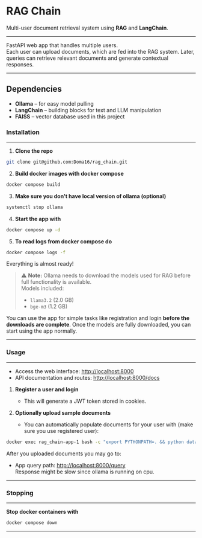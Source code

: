 # RAG Chain
Multi-user document retrieval system using **RAG** and **LangChain**.

---

FastAPI web app that handles multiple users.  
Each user can upload documents, which are fed into the RAG system. Later, queries can retrieve relevant documents and generate contextual responses.

---

## Dependencies

- **Ollama** – for easy model pulling  
- **LangChain** – building blocks for text and LLM manipulation  
- **FAISS** – vector database used in this project


### Installation

---

1. **Clone the repo**
``` bash
git clone git@github.com:Doma16/rag_chain.git
```

2. **Build docker images with docker compose**
```bash 
docker compose build
```

3. **Make sure you don't have local version of ollama (optional)**
```bash
systemctl stop ollama
```

4. **Start the app with**
```bash
docker compose up -d
```

5. **To read logs from docker compose do**
```bash
docker compose logs -f
```

Everything is almost ready!

> ⚠️ **Note:** Ollama needs to download the models used for RAG before full functionality is available.  
> Models included:  
> - `llama3.2` (2.0 GB)  
> - `bge-m3` (1.2 GB)  


You can use the app for simple tasks like registration and login **before the downloads are complete**. Once the models are fully downloaded, you can start using the app normally.

---

### Usage

---

- Access the web interface: [http://localhost:8000](http://localhost:8000)  
- API documentation and routes: [http://localhost:8000/docs](http://localhost:8000/docs)

1. **Register a user and login**  
   - This will generate a JWT token stored in cookies.

2. **Optionally upload sample documents**  
   - You can automatically populate documents for your user with (make sure you use registered user):

```bash
docker exec rag_chain-app-1 bash -c "export PYTHONPATH=. && python data/auto_populate.py --username <username> --password <password>"
```

After you uploaded documents you may 
go to:
- App query path: [http://localhost:8000/query](http://localhost:8000/query)  
Response might be slow since ollama is running on cpu.

---

### Stopping
---

**Stop docker containers with**
```bash
docker compose down
```

---